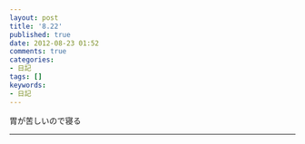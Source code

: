 ```yaml
---
layout: post
title: '8.22'
published: true
date: 2012-08-23 01:52
comments: true
categories:
- 日記
tags: []
keywords:
- 日記
---
```

胃が苦しいので寝る

---

